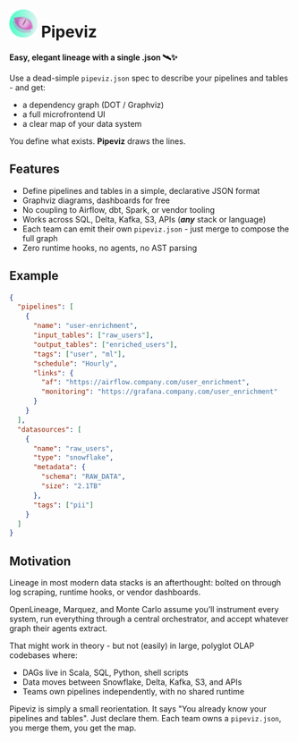 # <img src="pix/stageview.png" width="50"> Pipeviz
**Easy, elegant lineage with a single .json 🛰️✨**

Use a dead-simple `pipeviz.json` spec to describe your pipelines and tables - and get:

- a dependency graph (DOT / Graphviz)
- a full microfrontend UI
- a clear map of your data system

You define what exists. **Pipeviz** draws the lines.



## Features
- Define pipelines and tables in a simple, declarative JSON format
- Graphviz diagrams, dashboards for free
- No coupling to Airflow, dbt, Spark, or vendor tooling
- Works across SQL, Delta, Kafka, S3, APIs (**_any_** stack or language)
- Each team can emit their own `pipeviz.json` - just merge to compose the full graph
- Zero runtime hooks, no agents, no AST parsing

## Example
```json
{
  "pipelines": [
    {
      "name": "user-enrichment",
      "input_tables": ["raw_users"],
      "output_tables": ["enriched_users"],
      "tags": ["user", "ml"],
      "schedule": "Hourly",
      "links": {
        "af": "https://airflow.company.com/user_enrichment",
        "monitoring": "https://grafana.company.com/user_enrichment"
      }
    }
  ],
  "datasources": [
    {
      "name": "raw_users",
      "type": "snowflake",
      "metadata": {
        "schema": "RAW_DATA",
        "size": "2.1TB"
      },
      "tags": ["pii"]
    }
  ]
}
```

## Motivation
Lineage in most modern data stacks is an afterthought: bolted on through log scraping, runtime hooks, or vendor dashboards.

OpenLineage, Marquez, and Monte Carlo assume you’ll instrument every system, run everything through a central orchestrator, and accept whatever graph their agents extract.

That might work in theory - but not (easily) in large, polyglot OLAP codebases where:
- DAGs live in Scala, SQL, Python, shell scripts
- Data moves between Snowflake, Delta, Kafka, S3, and APIs
- Teams own pipelines independently, with no shared runtime

Pipeviz is simply a small reorientation. It says "You already know your pipelines and tables". Just declare them.
Each team owns a `pipeviz.json`, you merge them, you get the map.
